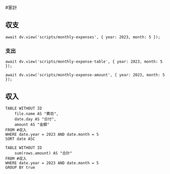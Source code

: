 #家計
## 収支
```dataviewjs
await dv.view('scripts/monthly-expenses', { year: 2023, month: 5 });
```
### 支出
```dataviewjs
await dv.view('scripts/monthly-expense-table', { year: 2023, month: 5 });
```
```dataviewjs
await dv.view('scripts/monthly-expense-amount', { year: 2023, month: 5 });
```
## 収入
```dataview
TABLE WITHOUT ID
    file.name AS "費目",
    date.day AS "日付",
    amount AS "金額"
FROM #収入
WHERE date.year = 2023 AND date.month = 5
SORT date ASC
```
```dataview
TABLE WITHOUT ID
    sum(rows.amount) AS "合計"
FROM #収入
WHERE date.year = 2023 AND date.month = 5
GROUP BY true
```

